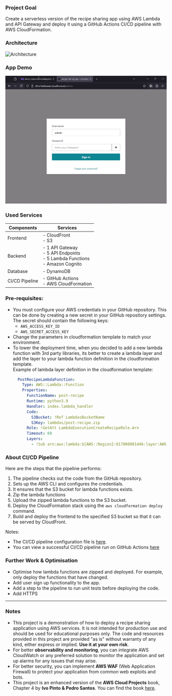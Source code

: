 
### Project Goal
Create a serverless version of the recipe sharing app using AWS Lambda and API Gateway and deploy it using a GitHub Actions CI/CD pipeline with AWS CloudFormation.

### Architecture
<img src="readme-files/Architecture-Diagram.gif" alt="Architecture" width="900"/>

### App Demo
<img src="readme-files/appdemo.gif" alt="App-Demo" width="800"/>

### Used Services 
| Components      | Services                                                                                                     |
|-----------------|--------------------------------------------------------------------------------------------------------------|
| Frontend        | - CloudFront<br>- S3                                                                                         |
| Backend         | - 1 API Gateway<br>- 5 API Endpoints<br>- 5 Lambda Functions<br>- Amazon Cognito                             |
| Database        | - DynamoDB                                                                                                   |
| CI/CD Pipeline  | - GitHub Actions<br>- AWS CloudFormation                                                                     |

### Pre-requisites:
- You must configure your AWS credentials in your GitHub repository. This can be done by creating a new secret in your GitHub repository settings. The secret should contain the following keys:
  - `AWS_ACCESS_KEY_ID`
  - `AWS_SECRET_ACCESS_KEY`
- Change the parameters in cloudformation template to match your environment.
- To lower the deployment time, when you decided to add a new lambda function with 3rd party libraries, its better to create a lambda layer and add the layer to your lambda function definition in the cloudformation template.  
Example of lambda layer definition in the cloudformation template:
  ```yaml
    PostRecipeLambdaFunction:
      Type: AWS::Lambda::Function
      Properties:
        FunctionName: post-recipe
        Runtime: python3.9
        Handler: index.lambda_handler
        Code:
          S3Bucket: !Ref LambdasBucketName
          S3Key: lambdas/post-recipe.zip
        Role: !GetAtt LambdaExecutionCreateRecipeRole.Arn
        Timeout: 60
        Layers:
          - !Sub arn:aws:lambda:${AWS::Region}:017000801446:layer:AWSLambdaPowertoolsPythonV2:68   
  ```

### About CI/CD Pipeline
Here are the steps that the pipeline performs:
1. The pipeline checks out the code from the GitHub repository.
2. Sets up the AWS CLI and configures the credentials.
3. It ensures that the S3 bucket for lambda functions exists.
3. Zip the lambda functions
4. Upload the zipped lambda functions to the S3 bucket.
5. Deploy the CloudFormation stack using the `aws cloudformation deploy` command.
6. Build and deploy the frontend to the specified S3 bucket so that it can be served by CloudFront.  

Notes:
- The CI/CD pipeline configuration file is [here](https://github.com/shahinam2/AWS-DevOps-Projects/blob/main/05_Recipe_Sharing_App_Serverless_Edition/CICD/deploy.yml).  
- You can view a successful CI/CD pipeline run on GitHub Actions [here](https://github.com/shahinam2/AWS-DevOps-Projects/actions/runs/14596128230/job/40942369012)

### Further Work & Optimisation
- Optimise how lambda functions are zipped and deployed. For example, only deploy the functions that have changed.
- Add user sign up functionality to the app.
- Add a step to the pipeline to run unit tests before deploying the code.
- Add HTTPS

---

### Notes
- This project is a demonstration of how to deploy a recipe sharing application using AWS services. It is not intended for production use and should be used for educational purposes only. The code and resources provided in this project are provided "as is" without warranty of any kind, either express or implied. **Use it at your own risk**.
- For better **observability and monitoring**, you can integrate AWS CloudWatch or any preferred solution to monitor the application and set up alarms for any issues that may arise.
- For better security, you can implement **AWS WAF** (Web Application Firewall) to protect your application from common web exploits and bots.
- This project is an enhanced version of the **AWS Cloud Projects** book, Chapter 4 by **Ivo Pinto & Pedro Santos**. You can find the book [here](https://www.packtpub.com/en-us/product/aws-cloud-projects-9781835889282).
